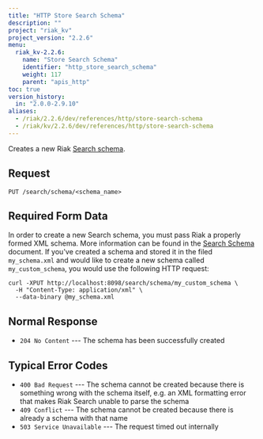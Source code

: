 ```yaml
---
title: "HTTP Store Search Schema"
description: ""
project: "riak_kv"
project_version: "2.2.6"
menu:
  riak_kv-2.2.6:
    name: "Store Search Schema"
    identifier: "http_store_search_schema"
    weight: 117
    parent: "apis_http"
toc: true
version_history:
  in: "2.0.0-2.9.10"
aliases:
  - /riak/2.2.6/dev/references/http/store-search-schema
  - /riak/kv/2.2.6/dev/references/http/store-search-schema
---
```


Creates a new Riak [Search schema]({{<baseurl>}}riak/kv/2.2.6/developing/usage/search-schemas).

## Request

```
PUT /search/schema/<schema_name>
```

## Required Form Data

In order to create a new Search schema, you must pass Riak a properly
formed XML schema. More information can be found in the [Search Schema]({{<baseurl>}}riak/kv/2.2.6/developing/usage/search-schemas) document. If you've created a schema and stored it in the filed
`my_schema.xml` and would like to create a new schema called
`my_custom_schema`, you would use the following HTTP request:

```curl
curl -XPUT http://localhost:8098/search/schema/my_custom_schema \
  -H "Content-Type: application/xml" \
  --data-binary @my_schema.xml
```

## Normal Response

* `204 No Content` --- The schema has been successfully created

## Typical Error Codes

* `400 Bad Request` --- The schema cannot be created because there is
    something wrong with the schema itself, e.g. an XML formatting error
    that makes Riak Search unable to parse the schema
* `409 Conflict` --- The schema cannot be created because there is
    already a schema with that name
* `503 Service Unavailable` --- The request timed out internally
